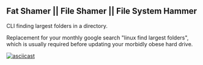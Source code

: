 ## Fat Shamer || File Shamer || File System Hammer

CLI finding largest folders in a directory.

Replacement for your monthly google search "linux find largest folders", which is usually required before updating your morbidly obese hard drive.


[![asciicast](https://asciinema.org/a/Nrn4UX1AtbRIl2Zl3KLdz5qaU)](https://asciinema.org/a/Nrn4UX1AtbRIl2Zl3KLdz5qaU)
